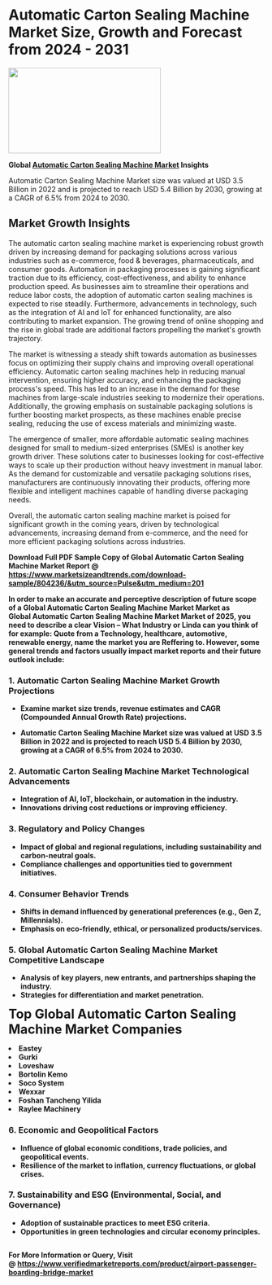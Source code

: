 <H1>Automatic Carton Sealing Machine Market Size, Growth and Forecast from 2024 - 2031</H1><img class="aligncenter size-medium wp-image-584254" src="https://thirdeyenews.in/wp-content/uploads/2024/09/Global-Market-Research-300x168.jpeg" alt="" width="300" height="168" /><p><strong>Global&nbsp;<a href="https://www.marketsizeandtrends.com/download-sample/804236/&amp;utm_source=Pulse&amp;utm_medium=201">Automatic Carton Sealing Machine Market</a> Insights</strong></p><p>Automatic Carton Sealing Machine Market size was valued at USD 3.5 Billion in 2022 and is projected to reach USD 5.4 Billion by 2030, growing at a CAGR of 6.5% from 2024 to 2030.</p><p><h2>Market Growth Insights</h2> <p>The automatic carton sealing machine market is experiencing robust growth driven by increasing demand for packaging solutions across various industries such as e-commerce, food & beverages, pharmaceuticals, and consumer goods. Automation in packaging processes is gaining significant traction due to its efficiency, cost-effectiveness, and ability to enhance production speed. As businesses aim to streamline their operations and reduce labor costs, the adoption of automatic carton sealing machines is expected to rise steadily. Furthermore, advancements in technology, such as the integration of AI and IoT for enhanced functionality, are also contributing to market expansion. The growing trend of online shopping and the rise in global trade are additional factors propelling the market's growth trajectory.</p> <p><strong></strong></p> <p>The market is witnessing a steady shift towards automation as businesses focus on optimizing their supply chains and improving overall operational efficiency. Automatic carton sealing machines help in reducing manual intervention, ensuring higher accuracy, and enhancing the packaging process's speed. This has led to an increase in the demand for these machines from large-scale industries seeking to modernize their operations. Additionally, the growing emphasis on sustainable packaging solutions is further boosting market prospects, as these machines enable precise sealing, reducing the use of excess materials and minimizing waste.</p> <p>The emergence of smaller, more affordable automatic sealing machines designed for small to medium-sized enterprises (SMEs) is another key growth driver. These solutions cater to businesses looking for cost-effective ways to scale up their production without heavy investment in manual labor. As the demand for customizable and versatile packaging solutions rises, manufacturers are continuously innovating their products, offering more flexible and intelligent machines capable of handling diverse packaging needs.</p> <p>Overall, the automatic carton sealing machine market is poised for significant growth in the coming years, driven by technological advancements, increasing demand from e-commerce, and the need for more efficient packaging solutions across industries.</p> <p><strong></p><p><span class=""><strong>Download Full PDF Sample Copy of Global Automatic Carton Sealing Machine Market Report</strong> @ <a href="https://www.marketsizeandtrends.com/download-sample/804236/&amp;utm_source=Pulse&amp;utm_medium=201" target="_blank">https://www.marketsizeandtrends.com/download-sample/804236/&amp;utm_source=Pulse&amp;utm_medium=201</a></span></p><p>In order to make an accurate and perceptive description of future scope of a Global&nbsp;Automatic Carton Sealing Machine Market Market as Global&nbsp;Automatic Carton Sealing Machine Market Market of 2025, you need to describe a clear Vision &ndash; What Industry or Linda can you think of for example: Quote from a Technology, healthcare, automotive, renewable energy, name the market you are Reffering to. However, some general trends and factors usually impact market reports and their future outlook include:</p><h3>1.&nbsp;<strong>Automatic Carton Sealing Machine Market Growth Projections</strong></h3><ul><li>Examine market size trends, revenue estimates and CAGR (Compounded Annual Growth Rate) projections.</li><li><p>Automatic Carton Sealing Machine Market size was valued at USD 3.5 Billion in 2022 and is projected to reach USD 5.4 Billion by 2030, growing at a CAGR of 6.5% from 2024 to 2030.</p></li></ul><h3>2.&nbsp;<strong>Automatic Carton Sealing Machine Market Technological Advancements</strong></h3><ul><li>Integration of AI, IoT, blockchain, or automation in the industry.</li><li>Innovations driving cost reductions or improving efficiency.</li></ul><h3>3.&nbsp;<strong>Regulatory and Policy Changes</strong></h3><ul><li>Impact of global and regional regulations, including sustainability and carbon-neutral goals.</li><li>Compliance challenges and opportunities tied to government initiatives.</li></ul><h3>4.&nbsp;<strong>Consumer Behavior Trends</strong></h3><ul><li>Shifts in demand influenced by generational preferences (e.g., Gen Z, Millennials).</li><li>Emphasis on eco-friendly, ethical, or personalized products/services.</li></ul><h3>5.&nbsp;<strong>Global Automatic Carton Sealing Machine Market Competitive Landscape</strong></h3><ul><li>Analysis of key players, new entrants, and partnerships shaping the industry.</li><li>Strategies for differentiation and market penetration.</li></ul><p data-pm-slice="1 1 []"><span style="color: inherit; font-family: inherit; font-size: 25px;">Top Global Automatic Carton Sealing Machine Market Companies</span></p><div class="" data-test-id=""><p><li>Eastey</li><li> Gurki</li><li> Loveshaw</li><li> Bortolin Kemo</li><li> Soco System</li><li> Wexxar</li><li> Foshan Tancheng Yilida</li><li> Raylee Machinery</li></p></div><h3>6.&nbsp;<strong>Economic and Geopolitical Factors</strong></h3><ul><li>Influence of global economic conditions, trade policies, and geopolitical events.</li><li>Resilience of the market to inflation, currency fluctuations, or global crises.</li></ul><h3>7.&nbsp;<strong>Sustainability and ESG (Environmental, Social, and Governance)</strong></h3><ul><li>Adoption of sustainable practices to meet ESG criteria.</li><li>Opportunities in green technologies and circular economy principles.</li></ul><h2><strong style="font-size: 14px;">For More Information or Query, Visit @&nbsp;</strong><a style="background-color: #ffffff; font-size: 14px;" href="https://www.marketsizeandtrends.com/report/automatic-carton-sealing-machine-market/" target="_blank">https://www.verifiedmarketreports.com/product/airport-passenger-boarding-bridge-market</a></h2>
